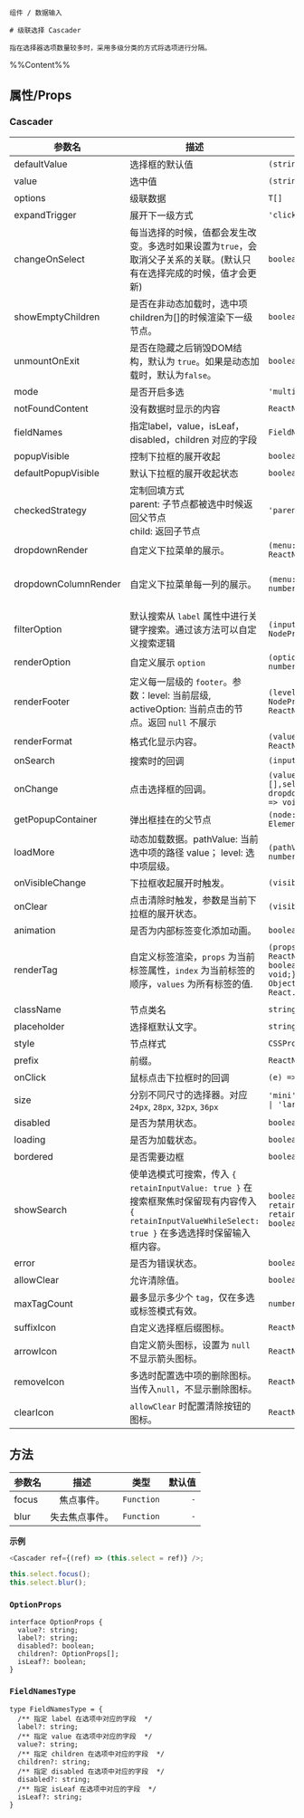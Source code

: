 `````
组件 / 数据输入

# 级联选择 Cascader

指在选择器选项数量较多时，采用多级分类的方式将选项进行分隔。
`````

%%Content%%

## 属性/Props

### Cascader

|参数名|描述|类型|默认值|版本|
|---|---|---|---|---|
|defaultValue|选择框的默认值|`(string \| string[])[]`|`-`|-|
|value|选中值|`(string \| string[])[]`|`-`|-|
|options|级联数据|`T[]`|`[]`|-|
|expandTrigger|展开下一级方式|`'click' \| 'hover'`|`click`|-|
|changeOnSelect|每当选择的时候，值都会发生改变。多选时如果设置为`true`，会取消父子关系的关联。(默认只有在选择完成的时候，值才会更新)|`boolean`|`-`|-|
|showEmptyChildren|是否在非动态加载时，选中项children为[]的时候渲染下一级节点。|`boolean`|`-`|-|
|unmountOnExit|是否在隐藏之后销毁DOM结构，默认为 `true`。如果是动态加载时，默认为`false`。|`boolean`|`-`|-|
|mode|是否开启多选|`'multiple'`|`-`|-|
|notFoundContent|没有数据时显示的内容|`ReactNode`|`-`|-|
|fieldNames|指定label，value，isLeaf，disabled，children 对应的字段|`FieldNamesType`|`DefaultFieldNames`|-|
|popupVisible|控制下拉框的展开收起|`boolean`|`-`|-|
|defaultPopupVisible|默认下拉框的展开收起状态|`boolean`|`-`|-|
|checkedStrategy|定制回填方式 <br/> parent: 子节点都被选中时候返回父节点 <br/> child: 返回子节点|`'parent' \| 'child'`|`child`|2.31.0|
|dropdownRender|自定义下拉菜单的展示。|`(menu: ReactNode) => ReactNode`|`-`|2.15.0|
|dropdownColumnRender|自定义下拉菜单每一列的展示。|`(menu: ReactNode, level: number) => ReactNode`|`-`|2.15.0, `level` in 2.17.0|
|filterOption|默认搜索从 `label` 属性中进行关键字搜索。通过该方法可以自定义搜索逻辑|`(inputValue: string, option: NodeProps<T>) => boolean`|`-`|-|
|renderOption|自定义展示 `option`|`(option: NodeProps<T>, level: number) => ReactNode`|`-`|-|
|renderFooter|定义每一层级的 `footer`。参数：level: 当前层级, activeOption: 当前点击的节点。返回 `null` 不展示|`(level: number, activeOption: NodeProps<T> \| null) => ReactNode`|`-`|-|
|renderFormat|格式化显示内容。|`(valueShow: any[]) => ReactNode`|`-`|-|
|onSearch|搜索时的回调|`(inputValue: string) => void`|`-`|2.20.0|
|onChange|点击选择框的回调。|`(value: (string \| string[])[],selectedOptions,extra: { dropdownVisible?: boolean }) => void`|`-`|-|
|getPopupContainer|弹出框挂在的父节点|`(node: HTMLElement) => Element`|`-`|-|
|loadMore|动态加载数据。pathValue: 当前选中项的路径 value； level: 选中项层级。|`(pathValue: string[], level: number) => Promise<T[]>`|`-`|-|
|onVisibleChange|下拉框收起展开时触发。|`(visible: boolean) => void`|`-`|-|
|onClear|点击清除时触发，参数是当前下拉框的展开状态。|`(visible: boolean) => void`|`-`|-|
|animation|是否为内部标签变化添加动画。|`boolean`|`true`|2.15.0|
|renderTag|自定义标签渲染，`props` 为当前标签属性，`index` 为当前标签的顺序，`values` 为所有标签的值.|`(props: {value: any;label: ReactNode;closable: boolean;onClose: (event) => void;},index: number,values: ObjectValueType[]) => React.ReactNode`|`-`|index、values added in 2.15.0|
|className|节点类名|`string \| string[]`|`-`|-|
|placeholder|选择框默认文字。|`string`|`-`|-|
|style|节点样式|`CSSProperties`|`-`|-|
|prefix|前缀。|`ReactNode`|`-`|2.11.0|
|onClick|鼠标点击下拉框时的回调|`(e) => void`|`-`|-|
|size|分别不同尺寸的选择器。对应 `24px`, `28px`, `32px`, `36px`|`'mini' \| 'small' \| 'default' \| 'large'`|`-`|-|
|disabled|是否为禁用状态。|`boolean`|`-`|-|
|loading|是否为加载状态。|`boolean`|`-`|-|
|bordered|是否需要边框|`boolean`|`true`|-|
|showSearch|使单选模式可搜索，传入 `{ retainInputValue: true }` 在搜索框聚焦时保留现有内容传入 `{ retainInputValueWhileSelect: true }` 在多选选择时保留输入框内容。|`boolean \| { retainInputValue?: boolean; retainInputValueWhileSelect?: boolean }`|`-`|-|
|error|是否为错误状态。|`boolean`|`-`|-|
|allowClear|允许清除值。|`boolean`|`-`|-|
|maxTagCount|最多显示多少个 `tag`，仅在多选或标签模式有效。|`number`|`-`|-|
|suffixIcon|自定义选择框后缀图标。|`ReactNode`|`-`|-|
|arrowIcon|自定义箭头图标，设置为 `null` 不显示箭头图标。|`ReactNode \| null`|`-`|-|
|removeIcon|多选时配置选中项的删除图标。当传入`null`，不显示删除图标。|`ReactNode \| null`|`-`|-|
|clearIcon|`allowClear` 时配置清除按钮的图标。|`ReactNode`|`-`|2.26.0|


## 方法

| 参数名 |     描述     |    类型    | 默认值 |
| ------ | :----------: | :--------: | -----: |
| focus  |   焦点事件。   | `Function` |    `-` |
| blur   | 失去焦点事件。 | `Function` |    `-` |

**示例**

```js
<Cascader ref={(ref) => (this.select = ref)} />;

this.select.focus();
this.select.blur();
```

### `OptionProps`

```
interface OptionProps {
  value?: string;
  label?: string;
  disabled?: boolean;
  children?: OptionProps[];
  isLeaf?: boolean;
}
```

### `FieldNamesType`

```
type FieldNamesType = {
  /** 指定 label 在选项中对应的字段  */
  label?: string;
  /** 指定 value 在选项中对应的字段  */
  value?: string;
  /** 指定 children 在选项中对应的字段  */
  children?: string;
  /** 指定 disabled 在选项中对应的字段  */
  disabled?: string;
  /** 指定 isLeaf 在选项中对应的字段  */
  isLeaf?: string;
}
```
